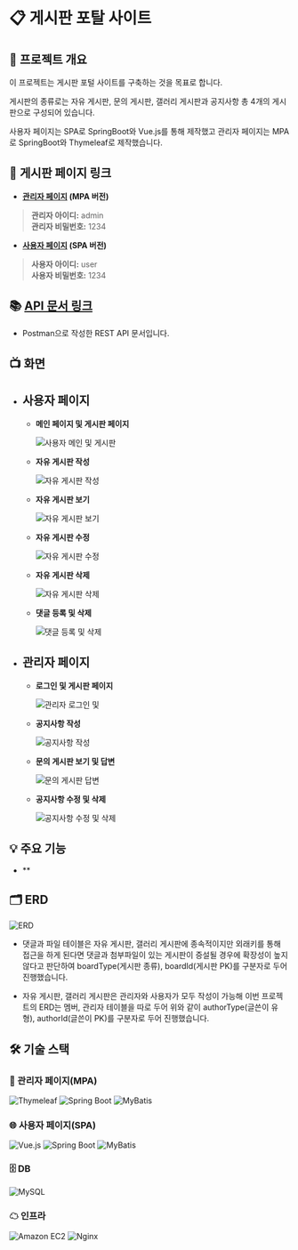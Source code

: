 # 📋 게시판 포탈 사이트

## 📝 프로젝트 개요
이 프로젝트는 게시판 포털 사이트를 구축하는 것을 목표로 합니다. 

게시판의 종류로는 자유 게시판, 문의 게시판, 갤러리 게시판과 공지사항 총 4개의 게시판으로 구성되어 있습니다.

사용자 페이지는 SPA로 SpringBoot와 Vue.js를 통해 제작했고 관리자 페이지는 MPA로 SpringBoot와 Thymeleaf로 제작했습니다.


## 🔗 게시판 페이지 링크
+ **[관리자 페이지](http://3.35.111.101:8082/login) (MPA 버전)**
 
> **관리자 아이디:** admin  
> **관리자 비밀번호:** 1234
 
+ **[사용자 페이지](http://3.35.111.101/) (SPA 버전)**

> **사용자 아이디:** user  
> **사용자 비밀번호:** 1234

## 📚 [API 문서 링크](https://documenter.getpostman.com/view/32925626/2sA3JRXyGT)

+ Postman으로 작성한 REST API 문서입니다.

## 📺 화면
+ ## 사용자 페이지
  + **메인 페이지 및 게시판 페이지**
  
    ![사용자 메인 및 게시판](https://github.com/rooluDev/board-portal-project/assets/152958052/2912c0c6-168c-4caf-84e0-39a475a9935b)
  + **자유 게시판 작성**
  
    ![자유 게시판 작성](https://github.com/rooluDev/board-portal-project/assets/152958052/8aa9b76e-705a-41e4-8e95-8223ab60b4cb)
  + **자유 게시판 보기**
  
    ![자유 게시판 보기](https://github.com/rooluDev/board-portal-project/assets/152958052/728748f3-da72-4698-b8a6-0d1aa887db6b)
  + **자유 게시판 수정**
  
    ![자유 게시판 수정](https://github.com/rooluDev/board-portal-project/assets/152958052/99bb67c2-e9f9-45d1-90df-64c944ea087a)
  + **자유 게시판 삭제**
  
    ![자유 게시판 삭제](https://github.com/rooluDev/board-portal-project/assets/152958052/93f822e7-c842-4b49-ab0a-c37375cc0f35)
  + **댓글 등록 및 삭제**
  
    ![댓글 등록 및 삭제](https://github.com/rooluDev/board-portal-project/assets/152958052/f27fcce8-a762-4c8a-8463-de0b89c45a97)

+ ## 관리자 페이지
  + **로그인 및 게시판 페이지**

    ![관리자 로그인 및](https://github.com/rooluDev/board-portal-project/assets/152958052/12419a4a-ef7c-43d2-a193-5c167f3c35f9)
  + **공지사항 작성**
  
    ![공지사항 작성](https://github.com/rooluDev/board-portal-project/assets/152958052/46ee4660-62b4-4725-94ef-101b03fd4fd2)
  + **문의 게시판 보기 및 답변**

    ![문의 게시판 답변](https://github.com/rooluDev/board-portal-project/assets/152958052/eccb71f4-af5d-4dcf-b510-11ab65e39060)  
  + **공지사항 수정 및 삭제**

    ![공지사항 수정 및 삭제](https://github.com/rooluDev/board-portal-project/assets/152958052/c4a1d2ba-f7a4-4ac6-9a87-b1f91062c72e)


## 💡 주요 기능
+ **

## 🗂 ERD
![ERD](https://github.com/rooluDev/board-portal-project/assets/152958052/a2754673-1a6c-4915-85d6-b30e3e180a89)

+ 댓글과 파일 테이블은 자유 게시판, 갤러리 게시판에 종속적이지만 외래키를 통해 접근을 하게 된다면 댓글과 첨부파일이 있는 게시판이 증설될 경우에 확장성이 높지 않다고 판단하여 boardType(게시판 종류), boardId(게시판 PK)를 구분자로 두어 진행했습니다.

+ 자유 게시판, 갤러리 게시판은 관리자와 사용자가 모두 작성이 가능해 이번 프로젝트의 ERD는 멤버, 관리자 테이블을 따로 두어 위와 같이 authorType(글쓴이 유형), authorId(글쓴이 PK)를 구분자로 두어 진행했습니다.

  
## 🛠 기술 스택
### 🔧 관리자 페이지(MPA)
![Thymeleaf](https://img.shields.io/badge/thymeleaf-005F0F?style=for-the-badge&logo=thymeleaf&logoColor=white)
![Spring Boot](https://img.shields.io/badge/springboot-6DB33F?style=for-the-badge&logo=springboot&logoColor=white)
![MyBatis](https://img.shields.io/badge/MyBatis-000000?style=for-the-badge&logo=MyBatis&logoColor=white)

### 🌐 사용자 페이지(SPA)
![Vue.js](https://img.shields.io/badge/vue.js-4FC08D?style=for-the-badge&logo=vue.js&logoColor=white)
![Spring Boot](https://img.shields.io/badge/springboot-6DB33F?style=for-the-badge&logo=springboot&logoColor=white)
![MyBatis](https://img.shields.io/badge/MyBatis-000000?style=for-the-badge&logo=MyBatis&logoColor=white)

### 🗄 DB
![MySQL](https://img.shields.io/badge/mysql-4479A1?style=for-the-badge&logo=mysql&logoColor=white)

### ☁ 인프라
![Amazon EC2](https://img.shields.io/badge/amazonec2-FF9900?style=for-the-badge&logo=amazonec2&logoColor=white)
![Nginx](https://img.shields.io/badge/nginx-009639?style=for-the-badge&logo=nginx&logoColor=white)
